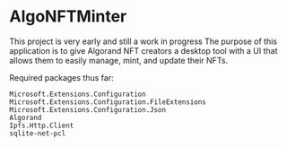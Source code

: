 # AlgoNFTMinter
This project is very early and still a work in progress
The purpose of this application is to give Algorand NFT creators a desktop tool with a UI that allows them to easily manage, mint, and update their NFTs.


Required packages thus far:
```
Microsoft.Extensions.Configuration
Microsoft.Extensions.Configuration.FileExtensions
Microsoft.Extensions.Configuration.Json
Algorand
Ipfs.Http.Client
sqlite-net-pcl
```
